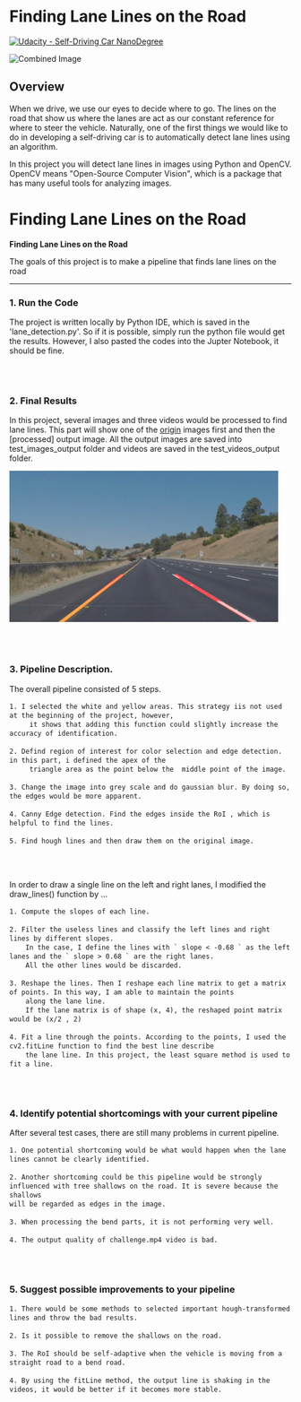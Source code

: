 # **Finding Lane Lines on the Road** 
[![Udacity - Self-Driving Car NanoDegree](https://s3.amazonaws.com/udacity-sdc/github/shield-carnd.svg)](http://www.udacity.com/drive)

<img src="examples/laneLines_thirdPass.jpg" width="480" alt="Combined Image" />

Overview
---

When we drive, we use our eyes to decide where to go.  The lines on the road that show us where the lanes are act as our constant reference for where to steer the vehicle.  Naturally, one of the first things we would like to do in developing a self-driving car is to automatically detect lane lines using an algorithm.

In this project you will detect lane lines in images using Python and OpenCV.  OpenCV means "Open-Source Computer Vision", which is a package that has many useful tools for analyzing images.  



# **Finding Lane Lines on the Road**


**Finding Lane Lines on the Road**

The goals of this project is to make a pipeline that finds lane lines on the road


[//]: # (Image References)

[image1]: ./examples/grayscale.jpg "Grayscale"
[origin]: ./test_images/solidWhiteRight.jpg "Origin"
[after]: ./test_images_output/solidWhiteRight.jpg "processed"

---

### 1. Run the Code
The project is written locally by Python IDE, which is saved in the 'lane_detection.py'.
So if it is possible, simply run the python file would get the results.
However, I also pasted the codes into the Jupter Notebook, it should be fine.

</br></br>

### 2. Final Results
In this project, several images and three videos would be processed to find lane lines. This part will show one of
the [origin] images first and then the [processed] output image.
All the output images are saved into test_images_output folder and videos are saved in the test_videos_output folder.

<img src="test_images_output/whiteCarLaneSwitch.jpg" width="480" alt="Combined Image" />

</br></br>

### 3. Pipeline Description.

The overall pipeline consisted of 5 steps.

    1. I selected the white and yellow areas. This strategy iis not used at the beginning of the project, however,
         it shows that adding this function could slightly increase the accuracy of identification.

    2. Defind region of interest for color selection and edge detection. in this part, i defined the apex of the
         triangle area as the point below the  middle point of the image.

    3. Change the image into grey scale and do gaussian blur. By doing so, the edges would be more apparent.

    4. Canny Edge detection. Find the edges inside the RoI , which is helpful to find the lines.

    5. Find hough lines and then draw them on the original image.

</br></br>

In order to draw a single line on the left and right lanes, I modified the draw_lines() function by ...

    1. Compute the slopes of each line.

    2. Filter the useless lines and classify the left lines and right lines by different slopes.
        In the case, I define the lines with ` slope < -0.68 ` as the left lanes and the ` slope > 0.68 ` are the right lanes.
        All the other lines would be discarded.

    3. Reshape the lines. Then I reshape each line matrix to get a matrix of points. In this way, I am able to maintain the points
        along the lane line.
        If the lane matrix is of shape (x, 4), the reshaped point matrix would be (x/2 , 2)

    4. Fit a line through the points. According to the points, I used the cv2.fitLine function to find the best line describe
        the lane line. In this project, the least square method is used to fit a line.

</br></br>

### 4. Identify potential shortcomings with your current pipeline

After several test cases, there are still many problems in current pipeline.

    1. One potential shortcoming would be what would happen when the lane lines cannot be clearly identified.

    2. Another shortcoming could be this pipeline would be strongly influenced with tree shallows on the road. It is severe because the shallows
    will be regarded as edges in the image.

    3. When processing the bend parts, it is not performing very well.

    4. The output quality of challenge.mp4 video is bad.

</br></br>

### 5. Suggest possible improvements to your pipeline

    1. There would be some methods to selected important hough-transformed lines and throw the bad results.

    2. Is it possible to remove the shallows on the road.

    3. The RoI should be self-adaptive when the vehicle is moving from a straight road to a bend road.

    4. By using the fitLine method, the output line is shaking in the videos, it would be better if it becomes more stable.
